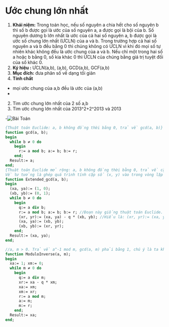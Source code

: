# Ước chung lớn nhất
1. <strong>Khái niệm:</strong>
  Trong toán học, nếu số nguyên a chia hết cho số nguyên b thì số b được gọi là ước của số nguyên a, a được gọi là bội của b. Số nguyên dương b lớn nhất là ước của cả hai số nguyên a, b được gọi là ước số chung lớn nhất (ƯCLN) của a và b. Trong trường hợp cả hai số nguyên a và b đều bằng 0 thì chúng không có ƯCLN vì khi đó mọi số tự nhiên khác không đều là ước chung của a và b. Nếu chỉ một trong hai số a hoặc b bằng 0, số kia khác 0 thì ƯCLN của chúng bằng giá trị tuyệt đối của số khác 0.
2. <strong>Ký hiệu :</strong> ƯCLN(a,b), (a,b), GCD(a,b), GCF(a,b)
3. <strong> Mục đích:</strong> đưa phân số về dạng tối giản
4. <strong> Tính chất </strong><br>
  - mọi ước chung của a,b đều là ước của (a,b)
  - 
2. Tìm ước chung lớn nhất của 2 số a,b
3. Tìm ước chung lớn nhất của 2013^2+2^2013 và 2013

-![Bài Toán](https://scontent.fvca1-1.fna.fbcdn.net/v/t1.15752-9/60028846_328269527862150_6232530242699788288_n.png?_nc_cat=108&_nc_oc=AQlMfdMqhzC39IriG-0TRoWFz9FeETe0IwabMeXa2G0ejqNdE-a49czq4dujnga3hk0&_nc_ht=scontent.fvca1-1.fna&oh=51b020f6f8b6ca096c8b4b8ea2ef1a0a&oe=5D6A7074)

```pascal
{Thuật toán Euclide: a, b không đồng thời bằng 0, trả về gcd(a, b)}
function gcd(a, b);
begin
  while b ≠ 0 do
    begin
      r:= a mod b; a:= b; b:= r;
    end;
  Result:= a;
end;
{Thuật toán Euclide mở rộng: a, b không đồng thời bằng 0, trả về cặp (x, y) sao cho a * x + b * y = gcd(a, b)
Về tư tưởng là ghép quá trình tính cặp số (x, y) vào trong vòng lặp chính của thuật toán Euclide.}
function Extended_gcd(a, b); 
begin
  (xa, ya):= (1, 0);
  (xb, yb):= (0, 1);
  while b ≠ 0 do
    begin
      q:= a div b;
      r:= a mod b; a:= b; b:= r; //Đoạn này giống thuật toán Euclide.
      (xr, yr):= (xa, ya) - q * (xb, yb); //Hiểu là: (xr, yr):= (xa, ya) "mod" (xb, yb);
      (xa, ya):= (xb, yb);
      (xb, yb):= (xr, yr);
    end;
  Result:= (xa, ya);
end;

```

```pascal
//a, m > 0. Trả về a^-1 mod m, gcd(a, m) phải bằng 1, chú ý là ta không cần quan tâm y khi giải pt diophante a * x + m * y = 1
function ModuloInverse(a, m);
begin
  xa:= 1; xm:= 0;
  while m ≠ 0 do
    begin
      q:= a div m;
      xr:= xa - q * xm;
      xa:= xm;
      xm:= xr;
      r:= a mod m;
      a:= m;
      m:= r;
    end;
  Result:= xa;
end;
```

